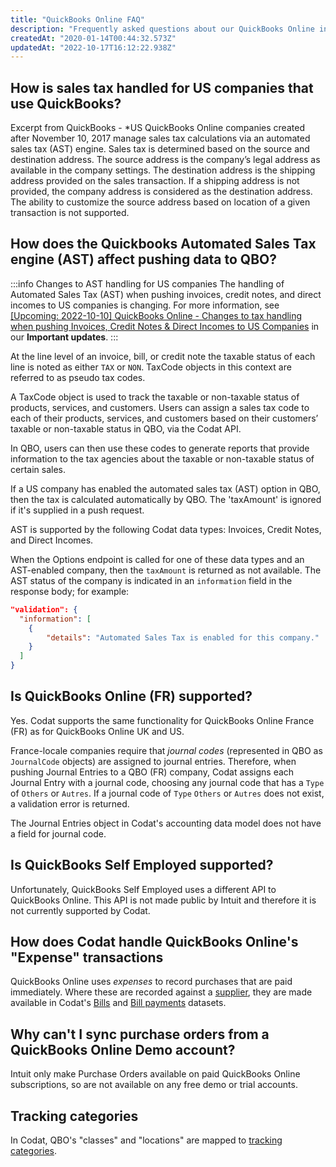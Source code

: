 ```yaml
---
title: "QuickBooks Online FAQ"
description: "Frequently asked questions about our QuickBooks Online integration."
createdAt: "2020-01-14T00:44:32.573Z"
updatedAt: "2022-10-17T16:12:22.938Z"
---
```


## How is sales tax handled for US companies that use QuickBooks?

Excerpt from QuickBooks - \*US QuickBooks Online companies created after November 10, 2017 manage sales tax calculations via an automated sales tax (AST) engine. Sales tax is determined based on the source and destination address. The source address is the company’s legal address as available in the company settings. The destination address is the shipping address provided on the sales transaction. If a shipping address is not provided, the company address is considered as the destination address. The ability to customize the source address based on location of a given transaction is not supported.

## How does the Quickbooks Automated Sales Tax engine (AST) affect pushing data to QBO?

:::info Changes to AST handling for US companies
The handling of Automated Sales Tax (AST) when pushing invoices, credit notes, and direct incomes to US companies is changing. For more information, see <a href="https://docs.codat.io/changelog/36186-us-tax-handling">[Upcoming: 2022-10-10] QuickBooks Online - Changes to tax handling when pushing Invoices, Credit Notes & Direct Incomes to US Companies</a> in our **Important updates**.
:::

At the line level of an invoice, bill, or credit note the taxable status of each line is noted as either `TAX` or `NON`. TaxCode objects in this context are referred to as pseudo tax codes.

A TaxCode object is used to track the taxable or non-taxable status of products, services, and customers. Users can assign a sales tax code to each of their products, services, and customers based on their customers’ taxable or non-taxable status in QBO, via the Codat API.

In QBO, users can then use these codes to generate reports that provide information to the tax agencies about the taxable or non-taxable status of certain sales.

If a US company has enabled the automated sales tax (AST) option in QBO, then the tax is calculated automatically by QBO. The 'taxAmount' is ignored if it's supplied in a push request.

AST is supported by the following Codat data types: Invoices, Credit Notes, and Direct Incomes.

When the Options endpoint is called for one of these data types and an AST-enabled company, then the `taxAmount` is returned as not available. The AST status of the company is indicated in an `information` field in the response body; for example:

```json
"validation": {
  "information": [
    {
        "details": "Automated Sales Tax is enabled for this company."
    }
  ]
}
```

## Is QuickBooks Online (FR) supported?

Yes. Codat supports the same functionality for QuickBooks Online France (FR) as for QuickBooks Online UK and US.

France-locale companies require that _journal codes_ (represented in QBO as `JournalCode` objects) are assigned to journal entries. Therefore, when pushing Journal Entries to a QBO (FR) company, Codat assigns each Journal Entry with a journal code, choosing any journal code that has a `Type` of `Others` or `Autres`. If a journal code of `Type` `Others` or `Autres` does not exist, a validation error is returned.

The Journal Entries object in Codat's accounting data model does not have a field for journal code.

## Is QuickBooks Self Employed supported?

Unfortunately, QuickBooks Self Employed uses a different API to QuickBooks Online. This API is not made public by Intuit and therefore it is not currently supported by Codat.

## How does Codat handle QuickBooks Online's "Expense" transactions

QuickBooks Online uses _expenses_ to record purchases that are paid immediately. Where these are recorded against a [supplier](/accounting-api#/schemas/Suppliers), they are made available in Codat's [Bills](/accounting-api#/schemas/bills) and [Bill payments](/accounting-api#/schemas/billpayments) datasets.

## Why can't I sync purchase orders from a QuickBooks Online Demo account?

Intuit only make Purchase Orders available on paid QuickBooks Online subscriptions, so are not available on any free demo or trial accounts.

## Tracking categories

In Codat, QBO's "classes" and "locations" are mapped to [tracking categories](/accounting-api#/schemas/trackingcategories).
